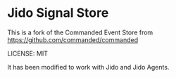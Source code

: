 # Jido Signal Store

This is a fork of the Commanded Event Store from https://github.com/commanded/commanded

LICENSE: MIT

It has been modified to work with Jido and Jido Agents.

